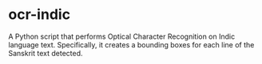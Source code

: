 # ocr-indic
A Python script that performs Optical Character Recognition on Indic language text. Specifically, it creates a bounding boxes for each line of the Sanskrit text detected.
